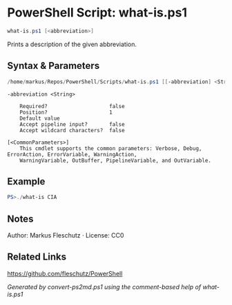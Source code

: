 # PowerShell Script: what-is.ps1
```powershell
what-is.ps1 [<abbreviation>]
```

Prints a description of the given abbreviation.

## Syntax & Parameters
```powershell
/home/markus/Repos/PowerShell/Scripts/what-is.ps1 [[-abbreviation] <String>] [<CommonParameters>]
```

```
-abbreviation <String>
    
    Required?                    false
    Position?                    1
    Default value                
    Accept pipeline input?       false
    Accept wildcard characters?  false
```

```
[<CommonParameters>]
    This cmdlet supports the common parameters: Verbose, Debug, ErrorAction, ErrorVariable, WarningAction, 
    WarningVariable, OutBuffer, PipelineVariable, and OutVariable.
```

## Example
```powershell
PS>./what-is CIA
```


## Notes
Author: Markus Fleschutz · License: CC0

## Related Links
https://github.com/fleschutz/PowerShell

*Generated by convert-ps2md.ps1 using the comment-based help of what-is.ps1*
